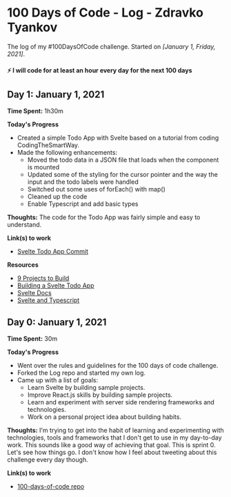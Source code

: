 # 100 Days of Code - Log - Zdravko Tyankov

The log of my #100DaysOfCode challenge. Started on *[January 1, Friday, 2021]*.

#### ⚡ I will code for at least an hour every day for the next 100 days

## Day 1: January 1, 2021

**Time Spent:** 1h30m

**Today's Progress**

- Created a simple Todo App with Svelte based on a tutorial from coding CodingTheSmartWay.
- Made the following enhancements:
    - Moved the todo data in a JSON file that loads when the component is mounted
    - Updated some of the styling for the cursor pointer and the way the input and the todo labels were handled
    - Switched out some uses of forEach() with map()
    - Cleaned up the code
    - Enable Typescript and add basic types

**Thoughts:** The code for the Todo App was fairly simple and easy to understand.

**Link(s) to work**

- [Svelte Todo App Commit](https://github.com/ztyankov/svelte-todo-app/commit/72d65ff20a3d7b559238b8e3b0b25d564998084b)

**Resources**

- [9 Projects to Build](https://dev.to/simonholdorf/9-projects-you-can-do-to-become-a-frontend-master-in-2020-n2h)
- [Building a Svelte Todo App](https://medium.com/codingthesmartway-com-blog/building-a-svelte-3-todo-app-from-start-to-deployment-1737f72c23a6)
- [Svelte Docs](https://svelte.dev/docs)
- [Svelte and Typescript](https://svelte.dev/blog/svelte-and-typescript)

## Day 0: January 1, 2021

**Time Spent:** 30m

**Today's Progress**

- Went over the rules and guidelines for the 100 days of code challenge.
- Forked the Log repo and started my own log.
- Came up with a list of goals:
    - Learn Svelte by building sample projects.
    - Improve React.js skills by building sample projects.
    - Learn and experiment with server side rendering frameworks and technologies.
    - Work on a personal project idea about building habits.

**Thoughts:** I'm trying to get into the habit of learning and experimenting with technologies, tools and frameworks that I don't get to use in my day-to-day work. This sounds like a good way of achieving that goal. This is sprint 0. Let's see how things go. I don't know how I feel about tweeting about this challenge every day though.

**Link(s) to work**

- [100-days-of-code repo](https://github.com/kallaway/100-days-of-code)